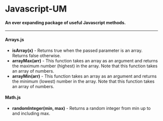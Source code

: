 # Javascript-UM
#### An ever expanding package of useful Javascript methods.
-------------------------------------------------------------------------------------

#### Arrays.js
  - **isArray(x)** - Returns true when the passed parameter is an array. Returns false otherwise.
  - **arrayMax(arr)** - This function takes an array as an argument and returns the maximum number (highest) in the array. Note that this function takes an array of numbers.
  - **arrayMin(arr)** - This function takes an array as an argument and returns the minimum (lowest) number in the array. Note that this function takes an array of numbers.

#### Math.js
  - **randomInteger(min, max)** - Returns a random integer from min up to and including max.
